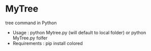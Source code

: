 # MyTree
tree command in Python

* Usage : python Mytree.py (will default to local folder) or python MyTree.py folfer
* Requirements : pip install colored
